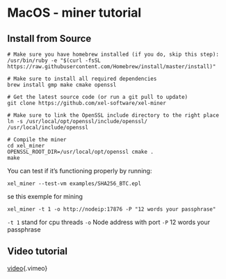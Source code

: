 <!-- TITLE: Mac Os Miner Tutorial -->
<!-- SUBTITLE: A quick summary of Mac Os Miner Tutorial -->

# MacOS - miner tutorial
Install from Source
-----


```text
# Make sure you have homebrew installed (if you do, skip this step):
/usr/bin/ruby -e "$(curl -fsSL https://raw.githubusercontent.com/Homebrew/install/master/install)"
​
# Make sure to install all required dependencies
brew install gmp make cmake openssl
​
# Get the latest source code (or run a git pull to update)
git clone https://github.com/xel-software/xel-miner
​
# Make sure to link the OpenSSL include directory to the right place
ln -s /usr/local/opt/openssl/include/openssl/ /usr/local/include/openssl
​
# Compile the miner
cd xel_miner
OPENSSL_ROOT_DIR=/usr/local/opt/openssl cmake .
make
```

You can test if it’s functioning properly by running:


```text
xel_miner --test-vm examples/SHA256_BTC.epl
```

se this exemple for mining 


```text
xel_miner -t 1 -o http://nodeip:17876 -P "12 words your passphrase"
```


`-t 1` stand for cpu threads `-o` Node address with port `-P` 12 words your passphrase

Video tutorial
-----
[video](https://vimeo.com/265864791){.vimeo}



 